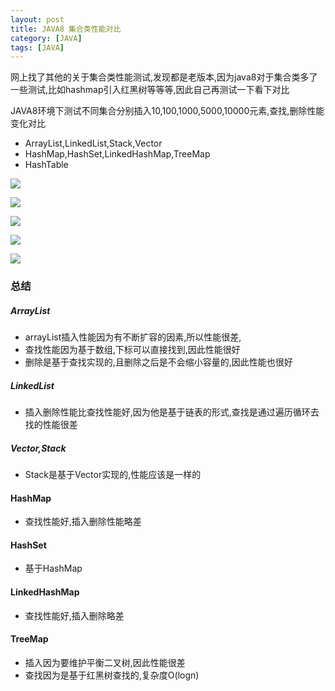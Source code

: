 ```yaml
---
layout: post
title: JAVA8 集合类性能对比
category: [JAVA]
tags: [JAVA]
---
```


网上找了其他的关于集合类性能测试,发现都是老版本,因为java8对于集合类多了一些测试,比如hashmap引入红黑树等等等,因此自己再测试一下看下对比

JAVA8环境下测试不同集合分别插入10,100,1000,5000,10000元素,查找,删除性能变化对比

* ArrayList,LinkedList,Stack,Vector
* HashMap,HashSet,LinkedHashMap,TreeMap
* HashTable

![](http://pic.woowen.com/listtest10.png)

![](http://pic.woowen.com/listtest100.png)

![](http://pic.woowen.com/1000listtest.png)

![](http://pic.woowen.com/listtest5000.png)

![](http://pic.woowen.com/listtest10000.png)

### 总结

##### ArrayList

* arrayList插入性能因为有不断扩容的因素,所以性能很差,
* 查找性能因为基于数组,下标可以直接找到,因此性能很好
* 删除是基于查找实现的,且删除之后是不会缩小容量的,因此性能也很好

##### LinkedList

* 插入删除性能比查找性能好,因为他是基于链表的形式,查找是通过遍历循环去找的性能很差

##### Vector,Stack

* Stack是基于Vector实现的,性能应该是一样的

#### HashMap

* 查找性能好,插入删除性能略差

#### HashSet

* 基于HashMap

#### LinkedHashMap

* 查找性能好,插入删除略差

#### TreeMap

* 插入因为要维护平衡二叉树,因此性能很差
* 查找因为是基于红黑树查找的,复杂度O(logn)